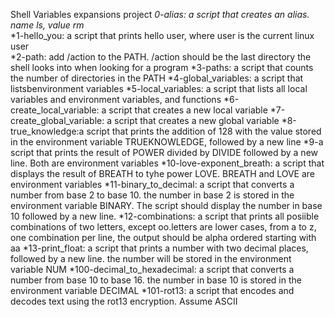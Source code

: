 Shell Variables expansions project
*0-alias: a script that creates an alias. name ls, value rm*  
*1-hello_you: a script that prints hello user, where user is the current linux user  
*2-path: add /action to the PATH. /action should be the last directory the shell looks into when looking for a program 
*3-paths: a script that counts the number of directories in the PATH 
*4-global_variables: a script that listsbenvironment variables 
*5-local_variables: a script that lists all local variables and environment variables, and functions 
*6-create_local_variable: a script that creates a new local variable 
*7-create_global_variable: a script that creates a new global variable 
*8-true_knowledge:a script that prints the addition of 128 with the value stored in the environment variable TRUEKNOWLEDGE, followed by a new line
*9-a script that prints the result of POWER divided by DIVIDE followed by a new line. Both are environment variables
*10-love-exponent_breath: a script that displays the result of BREATH to tyhe power LOVE. BREATH and LOVE are environment variables
*11-binary_to_decimal: a script that converts a number from base 2 to base 10. the number in base 2 is stored in the environment variable BINARY. The script should display the number in base 10 followed by a new line.
*12-combinations: a script that prints all posiible combinations of two letters, except oo.letters are lower cases, from a to z, one combination per line, the output should be alpha ordered starting with aa
*13-print_float: a script that prints a number with two decimal places, followed by a new line. the number will be stored in the environment variable NUM
*100-decimal_to_hexadecimal: a script that converts a number from base 10 to base 16. the number in base 10 is stored in the environment variable DECIMAL 
*101-rot13: a script that encodes and decodes text using the rot13 encryption. Assume ASCII    
